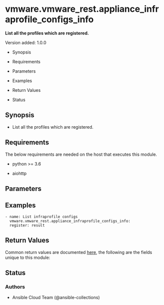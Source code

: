 # vmware.vmware_rest.appliance_infraprofile_configs_info

**List all the profiles which are registered.**

Version added: 1.0.0


* Synopsis


* Requirements


* Parameters


* Examples


* Return Values


* Status

## Synopsis


* List all the profiles which are registered.

## Requirements

The below requirements are needed on the host that executes this
module.


* python >= 3.6


* aiohttp

## Parameters

## Examples

```
- name: List infraprofile configs
  vmware.vmware_rest.appliance_infraprofile_configs_info:
  register: result
```

## Return Values

Common return values are documented [here](https://docs.ansible.com/ansible/latest/reference_appendices/common_return_values.html#common-return-values),
the following are the fields unique to this module:

## Status

### Authors


* Ansible Cloud Team (@ansible-collections)
